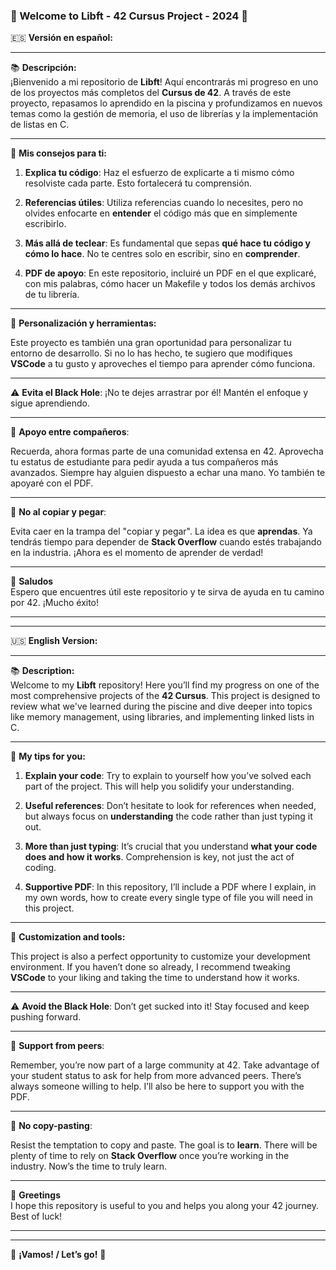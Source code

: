 ### 🌟 Welcome to **Libft - 42 Cursus Project** - 2024 🌟

🇪🇸 **Versión en español:**

---

📚 **Descripción:**  
¡Bienvenido a mi repositorio de **Libft**! Aquí encontrarás mi progreso en uno de los proyectos más completos del **Cursus de 42**. A través de este proyecto, repasamos lo aprendido en la piscina y profundizamos en nuevos temas como la gestión de memoria, el uso de librerías y la implementación de listas en C.

---

🎯 **Mis consejos para ti:**

1. **Explica tu código**: Haz el esfuerzo de explicarte a ti mismo cómo resolviste cada parte. Esto fortalecerá tu comprensión.
   
2. **Referencias útiles**: Utiliza referencias cuando lo necesites, pero no olvides enfocarte en **entender** el código más que en simplemente escribirlo.
   
3. **Más allá de teclear**: Es fundamental que sepas **qué hace tu código y cómo lo hace**. No te centres solo en escribir, sino en **comprender**.
   
4. **PDF de apoyo**: En este repositorio, incluiré un PDF en el que explicaré, con mis palabras, cómo hacer un Makefile y todos los demás archivos de tu librería.

---

🔧 **Personalización y herramientas:**

Este proyecto es también una gran oportunidad para personalizar tu entorno de desarrollo. Si no lo has hecho, te sugiero que modifiques **VSCode** a tu gusto y aproveches el tiempo para aprender cómo funciona.

---

⚠️ **Evita el Black Hole**: ¡No te dejes arrastrar por él! Mantén el enfoque y sigue aprendiendo.

---

💬 **Apoyo entre compañeros**:

Recuerda, ahora formas parte de una comunidad extensa en 42. Aprovecha tu estatus de estudiante para pedir ayuda a tus compañeros más avanzados. Siempre hay alguien dispuesto a echar una mano. Yo también te apoyaré con el PDF.

---

🚫 **No al copiar y pegar**:

Evita caer en la trampa del "copiar y pegar". La idea es que **aprendas**. Ya tendrás tiempo para depender de **Stack Overflow** cuando estés trabajando en la industria. ¡Ahora es el momento de aprender de verdad!

---

👋 **Saludos**  
Espero que encuentres útil este repositorio y te sirva de ayuda en tu camino por 42. ¡Mucho éxito!

---

---

🇺🇸 **English Version:**

---

📚 **Description:**  
Welcome to my **Libft** repository! Here you’ll find my progress on one of the most comprehensive projects of the **42 Cursus**. This project is designed to review what we've learned during the piscine and dive deeper into topics like memory management, using libraries, and implementing linked lists in C.

---

🎯 **My tips for you:**

1. **Explain your code**: Try to explain to yourself how you’ve solved each part of the project. This will help you solidify your understanding.
   
2. **Useful references**: Don’t hesitate to look for references when needed, but always focus on **understanding** the code rather than just typing it out.
   
3. **More than just typing**: It’s crucial that you understand **what your code does and how it works**. Comprehension is key, not just the act of coding.
   
4. **Supportive PDF**: In this repository, I’ll include a PDF where I explain, in my own words, how to create every single type of file you will need in this project.

---

🔧 **Customization and tools:**

This project is also a perfect opportunity to customize your development environment. If you haven’t done so already, I recommend tweaking **VSCode** to your liking and taking the time to understand how it works.

---

⚠️ **Avoid the Black Hole**: Don’t get sucked into it! Stay focused and keep pushing forward.

---

💬 **Support from peers**:

Remember, you’re now part of a large community at 42. Take advantage of your student status to ask for help from more advanced peers. There’s always someone willing to help. I’ll also be here to support you with the PDF.

---

🚫 **No copy-pasting**:

Resist the temptation to copy and paste. The goal is to **learn**. There will be plenty of time to rely on **Stack Overflow** once you’re working in the industry. Now’s the time to truly learn.

---

👋 **Greetings**  
I hope this repository is useful to you and helps you along your 42 journey. Best of luck!

---

---

🎉 **¡Vamos! / Let’s go!** 🚀
